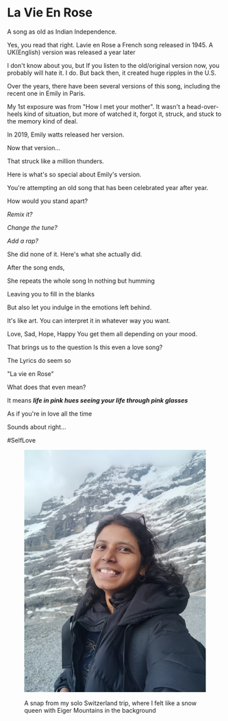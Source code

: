 # La Vie En Rose

A song as old as Indian Independence.&#x20;

Yes, you read that right. Lavie en Rose a French song released in 1945. A UK(English) version was released a year later

I don't know about you, but If you listen to the old/original version now, you probably will hate it. I do. But back then, it created huge ripples in the U.S.

Over the years, there have been several versions of this song, including the recent one in Emily in Paris.

My 1st exposure was from "How I met your mother". It wasn't a head-over-heels kind of situation, but more of watched it, forgot it, struck, and stuck to the memory kind of deal.

In 2019, Emily watts released her version.&#x20;

Now that version...&#x20;

That struck like a million thunders.

Here is what's so special about Emily's version.

You're attempting an old song that has been celebrated year after year.&#x20;

How would you stand apart?

_Remix it?_&#x20;

_Change the tune?_&#x20;

_Add a rap?_

She did none of it. Here's what she actually did.

After the song ends,&#x20;

She repeats the whole song In nothing but humming&#x20;

Leaving you to fill in the blanks&#x20;

But also let you indulge in the emotions left behind.&#x20;

It's like art. You can interpret it in whatever way you want.&#x20;

Love, Sad, Hope, Happy You get them all depending on your mood.

That brings us to the question Is this even a love song?&#x20;

The Lyrics do seem so

"La vie en Rose"

What does that even mean?&#x20;

It means _**life in pink hues seeing your life through pink glasses**_&#x20;

As if you're in love all the time&#x20;

Sounds about right...

\#SelfLove

<figure><img src="../.gitbook/assets/image.png" alt=""><figcaption><p>A snap from my solo Switzerland trip, where I felt like a snow queen with Eiger Mountains in the background</p></figcaption></figure>
